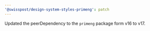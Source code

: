 ```yaml
---
'@swisspost/design-system-styles-primeng': patch
---
```


Updated the peerDependency to the `primeng` package form v16 to v17.
